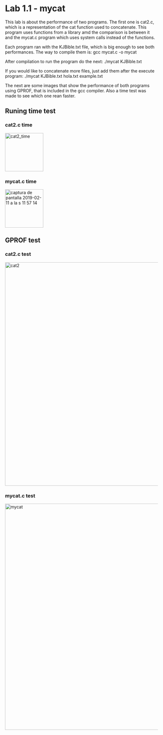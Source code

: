 Lab 1.1 - mycat
===============
This lab is about the performance of two programs. The first one is cat2.c, which is a representation of the cat function used to concatenate. This program uses functions from a library amd the comparison is between it and the mycat.c program which uses system calls instead of the functions.

Each program ran with the KJBible.txt file, which is big enough to see both performances.
The way to compile them is:
		gcc mycat.c -o mycat

After compilation to run the program do the next:
		./mycat KJBible.txt

If you would like to concatenate more files, just add them after the execute program:
		./mycat KJBible.txt hola.txt example.txt


The next are some images that show the performance of both programs using GPROF, that is included in the gcc compiler. Also a time test was made to see which one rean faster.

## Runing time test

### cat2.c time
<img width="126" alt="cat2_time" src="https://user-images.githubusercontent.com/16769115/52595974-c9b7cb80-2e14-11e9-9d72-c04e627417b3.png">

### mycat.c time

<img width="126" alt="captura de pantalla 2019-02-11 a la s 11 57 14" src="https://user-images.githubusercontent.com/16769115/52595774-439b8500-2e14-11e9-983d-807f89c92d3c.png">

## GPROF test

### cat2.c test
<img width="735" alt="cat2" src="https://user-images.githubusercontent.com/16769115/52595769-3c747700-2e14-11e9-9ec8-30273f0b92d5.png">

### mycat.c test
<img width="744" alt="mycat" src="https://user-images.githubusercontent.com/16769115/52595658-fc14f900-2e13-11e9-847f-4bd0a91b27bd.png">






